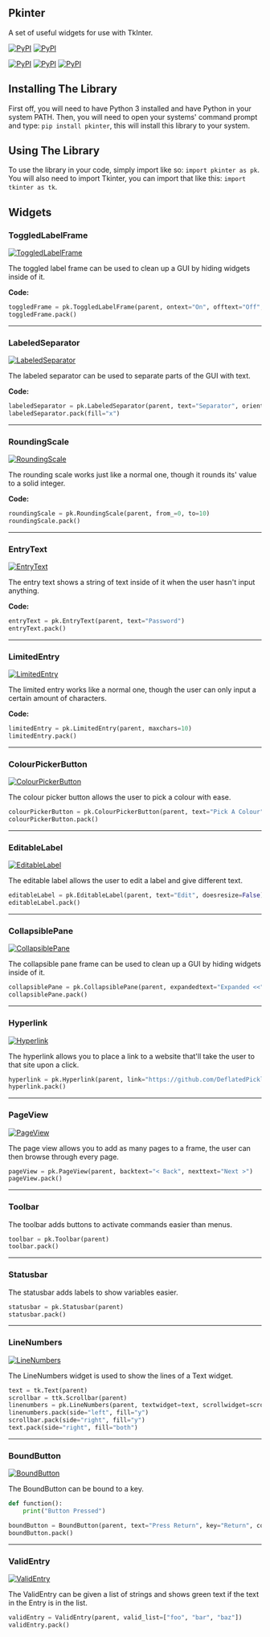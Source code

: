 ## Pkinter
A set of useful widgets for use with TkInter.

[![PyPI](https://img.shields.io/pypi/v/pkinter.svg)](https://pypi.python.org/pypi/pkinter)
[![PyPI](https://img.shields.io/pypi/pyversions/pkinter.svg)](https://pypi.python.org/pypi/pkinter)

[![PyPI](https://img.shields.io/pypi/dd/pkinter.svg)](https://pypi.python.org/pypi/pkinter)
[![PyPI](https://img.shields.io/pypi/dw/pkinter.svg)](https://pypi.python.org/pypi/pkinter)
[![PyPI](https://img.shields.io/pypi/dm/pkinter.svg)](https://pypi.python.org/pypi/pkinter)

## Installing The Library

First off, you will need to have Python 3 installed and have Python in your system PATH. Then, you will need to open your systems' command prompt and type: `pip install pkinter`, this will install this library to your system.

## Using The Library

To use the library in your code, simply import like so: `import pkinter as pk`.
You will also need to import Tkinter, you can import that like this: `import tkinter as tk`.

## Widgets

### ToggledLabelFrame

<a href="http://imgur.com/j0Spm27"><img src="http://i.imgur.com/j0Spm27.gif" title="ToggledLabelFrame" /></a>

The toggled label frame can be used to clean up a GUI by hiding widgets inside of it.

**Code:**

```python
toggledFrame = pk.ToggledLabelFrame(parent, ontext="On", offtext="Off", defaultstate=False)
toggledFrame.pack()
```

---

### LabeledSeparator

<a href="http://imgur.com/4oXN6WN"><img src="http://i.imgur.com/4oXN6WN.png?1" title="LabeledSeparator" /></a>

The labeled separator can be used to separate parts of the GUI with text.

**Code:**

```python
labeledSeparator = pk.LabeledSeparator(parent, text="Separator", orient="horizontal", textalign="", padding=5)
labeledSeparator.pack(fill="x")
```

---

### RoundingScale

<a href="http://imgur.com/3R4WBYf"><img src="http://i.imgur.com/3R4WBYf.gif" title="RoundingScale" /></a>

The rounding scale works just like a normal one, though it rounds its' value to a solid integer.

**Code:**

```python
roundingScale = pk.RoundingScale(parent, from_=0, to=10)
roundingScale.pack()
```

---

### EntryText

<a href="http://imgur.com/WIvFwfl"><img src="http://i.imgur.com/WIvFwfl.gif" title="EntryText" /></a>

The entry text shows a string of text inside of it when the user hasn't input anything.

**Code:**

```python
entryText = pk.EntryText(parent, text="Password")
entryText.pack()
```

---

### LimitedEntry

<a href="http://imgur.com/ARAI0VN"><img src="http://i.imgur.com/ARAI0VN.gif" title="LimitedEntry" /></a>

The limited entry works like a normal one, though the user can only input a certain amount of characters.

**Code:**

```python
limitedEntry = pk.LimitedEntry(parent, maxchars=10)
limitedEntry.pack()
```

---

### ColourPickerButton

<a href="http://imgur.com/ERKM54a"><img src="http://i.imgur.com/ERKM54a.gif" title="ColourPickerButton" /></a>

The colour picker button allows the user to pick a colour with ease.

```python
colourPickerButton = pk.ColourPickerButton(parent, text="Pick A Colour")
colourPickerButton.pack()
```

---

### EditableLabel

<a href="http://imgur.com/HFR9UJ1"><img src="http://i.imgur.com/HFR9UJ1.gif" title="EditableLabel" /></a>

The editable label allows the user to edit a label and give different text.

```python
editableLabel = pk.EditableLabel(parent, text="Edit", doesresize=False)
editableLabel.pack()
```

---

### CollapsiblePane

<a href="http://imgur.com/GK1erub"><img src="http://i.imgur.com/GK1erub.gif" title="CollapsiblePane" /></a>

The collapsible pane frame can be used to clean up a GUI by hiding widgets inside of it.

```python
collapsiblePane = pk.CollapsiblePane(parent, expandedtext="Expanded <<", collapsedtext="Collapsed >>")
collapsiblePane.pack()
```

---

### Hyperlink

<a href="http://imgur.com/85BnW98"><img src="http://i.imgur.com/85BnW98.gif" title="Hyperlink" /></a>

The hyperlink allows you to place a link to a website that'll take the user to that site upon a click.

```python
hyperlink = pk.Hyperlink(parent, link="https://github.com/DeflatedPickle/pkinter")
hyperlink.pack()
```

---

### PageView

<a href="http://imgur.com/46UgxNK"><img src="http://i.imgur.com/46UgxNK.gif" title="PageView" /></a>

The page view allows you to add as many pages to a frame, the user can then browse through every page.

```python
pageView = pk.PageView(parent, backtext="< Back", nexttext="Next >")
pageView.pack()
```

---

### Toolbar

The toolbar adds buttons to activate commands easier than menus.

```python
toolbar = pk.Toolbar(parent)
toolbar.pack()
```

---

### Statusbar

The statusbar adds labels to show variables easier.

```python
statusbar = pk.Statusbar(parent)
statusbar.pack()
```

---

### LineNumbers

<a href="http://imgur.com/SFkDaFF"><img src="http://i.imgur.com/SFkDaFF.gif" title="LineNumbers" /></a>

The LineNumbers widget is used to show the lines of a Text widget.

```python
text = tk.Text(parent)
scrollbar = ttk.Scrollbar(parent)
linenumbers = pk.LineNumbers(parent, textwidget=text, scrollwidget=scrollbar)
linenumbers.pack(side="left", fill="y")
scrollbar.pack(side="right", fill="y")
text.pack(side="right", fill="both")
```

---

### BoundButton

<a href="http://imgur.com/tbCqti7"><img src="http://i.imgur.com/tbCqti7.gif" title="BoundButton" /></a>

The BoundButton can be bound to a key.

```python
def function():
    print("Button Pressed")

boundButton = BoundButton(parent, text="Press Return", key="Return", command=function)
boundButton.pack()
```

---

### ValidEntry

<a href="http://imgur.com/kn3qg8x"><img src="http://i.imgur.com/kn3qg8x.gif" title="ValidEntry" /></a>

The ValidEntry can be given a list of strings and shows green text if the text in the Entry is in the list.

```python
validEntry = ValidEntry(parent, valid_list=["foo", "bar", "baz"])
validEntry.pack()
```
